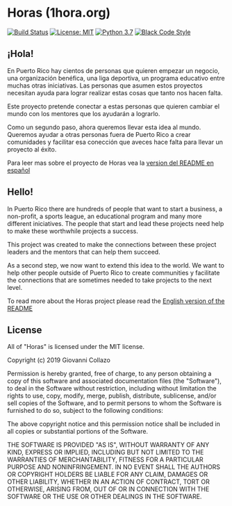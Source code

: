 # Horas (1hora.org)

[![Build Status](https://travis-ci.org/SoPR/horas.svg)](https://travis-ci.org/SoPR/horas)
[![License: MIT](https://img.shields.io/badge/License-MIT-yellow.svg)](https://opensource.org/licenses/MIT)
[![Python 3.7](https://img.shields.io/badge/python-3.7-blue.svg)](https://www.python.org/downloads/release/python-373/)
[![Black Code Style](https://img.shields.io/badge/code%20style-black-000000.svg)](https://github.com/python/black)

## ¡Hola!

En Puerto Rico hay cientos de personas que quieren empezar un negocio, una organización benéfica, una liga deportiva, un programa educativo entre muchas otras iniciativas. Las personas que asumen estos proyectos necesitan ayuda para lograr realizar estas cosas que tanto nos hacen falta.

Este proyecto pretende conectar a estas personas que quieren cambiar el mundo con los mentores que los ayudarán a lograrlo.

Como un segundo paso, ahora queremos llevar esta idea al mundo. Queremos ayudar a otras personas fuera de Puerto Rico a crear comunidades y facilitar esa conección que aveces hace falta para llevar un proyecto al éxito.

Para leer mas sobre el proyecto de Horas vea la [version del README en español](readmes/es/README-es.md)

## Hello!

In Puerto Rico there are hundreds of people that want to start a business, a non-profit, a sports league, an educational program and many more different iniciatives. The people that start and lead these projects need help to make these worthwhile projects a success.

This project was created to make the connections between these project leaders and the mentors that can help them succeed.

As a second step, we now want to extend this idea to the world. We want to help other people outside of Puerto Rico to create communities y facilitate the connections that are sometimes needed to take projects to the next level.

To read more about the Horas project please read the [English version of the README](readmes/en/README-en.md)

## License

All of "Horas" is licensed under the MIT license.

Copyright (c) 2019 Giovanni Collazo

Permission is hereby granted, free of charge, to any person obtaining a copy of
this software and associated documentation files (the "Software"), to deal in
the Software without restriction, including without limitation the rights to
use, copy, modify, merge, publish, distribute, sublicense, and/or sell copies
of the Software, and to permit persons to whom the Software is furnished to do
so, subject to the following conditions:

The above copyright notice and this permission notice shall be included in all
copies or substantial portions of the Software.

THE SOFTWARE IS PROVIDED "AS IS", WITHOUT WARRANTY OF ANY KIND, EXPRESS OR
IMPLIED, INCLUDING BUT NOT LIMITED TO THE WARRANTIES OF MERCHANTABILITY,
FITNESS FOR A PARTICULAR PURPOSE AND NONINFRINGEMENT. IN NO EVENT SHALL THE
AUTHORS OR COPYRIGHT HOLDERS BE LIABLE FOR ANY CLAIM, DAMAGES OR OTHER
LIABILITY, WHETHER IN AN ACTION OF CONTRACT, TORT OR OTHERWISE, ARISING FROM,
OUT OF OR IN CONNECTION WITH THE SOFTWARE OR THE USE OR OTHER DEALINGS IN THE
SOFTWARE.
